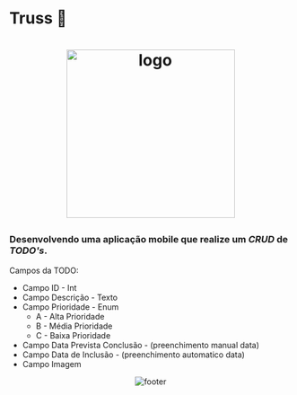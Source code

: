 # Truss 📲

#   <p align="center"><img src="https://user-images.githubusercontent.com/83045484/154683812-306f2e87-48b8-4be2-af64-13a8714bc871.png" width="300" height="300" alt="logo" /></p>

### Desenvolvendo uma aplicação mobile que realize um _CRUD_ de _TODO's_.

Campos da TODO:

* Campo ID - Int
* Campo Descrição - Texto
* Campo Prioridade - Enum
  * A - Alta Prioridade
  * B - Média Prioridade
  * C - Baixa Prioridade
* Campo Data Prevista Conclusão - (preenchimento manual data)
* Campo Data de Inclusão - (preenchimento automatico data)
* Campo Imagem

<p align="center"> <img src="https://user-images.githubusercontent.com/83045484/154683791-231eed14-1432-40db-affa-d2376cc0103f.png" alt="footer"/></p>
